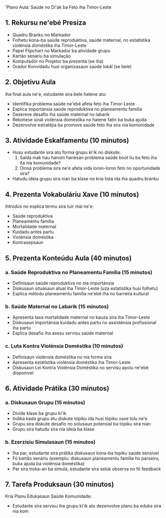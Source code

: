 'Plano Aula: Saúde no Di'ak ba Feto iha Timor-Leste

## 1. Rekursu ne'ebé Presiza

- Quadru Branku no Markador
- Folhetu kona-ba saúde reproduktiva, saúde maternal, no estatístika violénsia doméstika iha Timor-Leste
- Papel Flipchart no Markador ba atividade grupu
- Kartão senáriu ba simulação
- Komputadór no Projetor ba prezenta (se iha)
- Orador Konvidadu husi organizasaun saúde lokál (se bele)

## 2. Objetivu Aula

Iha final aula ne'e, estudante sira bele hatene atu:
- Identifika problema saúde ne'ebé afeta feto iha Timor-Leste
- Esplica importánsia saúde reproduktiva no planeamentu família
- Deskreve desafio iha saúde maternal no labarik
- Rekoñese sinál violénsia doméstika no hatene fatin ba buka ajuda
- Dezenvolve estratéjia ba promove saúde feto iha sira nia komunidade

## 3. Atividade Eskalfamentu (10 minutos)

- Husu estudante sira atu forma grupu ki'ik no diskute:
  1. Saída mak hau hanoin hanesan problema saúde boot liu ba feto iha ita nia komunidade?
  2. Oinsá problema sira ne'e afeta vida loron-loron feto no oportunidade sira?
- Hatudu ideia grupu sira nian ba klase no kria lista ida iha quadru branku

## 4. Prezenta Vokabuláriu Xave (10 minutos)

Introdús no esplica termu sira tuir mai ne'e:
- Saúde reproduktiva
- Planeamentu família
- Mortalidade maternal
- Kuidadu antes partu
- Violénsia doméstika
- Kontrasepsaun

## 5. Prezenta Konteúdu Aula (40 minutos)

### a. Saúde Reproduktiva no Planeamentu Família (15 minutos)
- Definisaun saúde reproduktiva no nia importánsia
- Diskusaun situasaun atual iha Timor-Leste (uza estatístika husi folhetu)
- Esplica métodu planeamentu família ne'ebé iha no barreira kultural

### b. Saúde Maternal no Labarik (15 minutos)
- Apresenta taxa mortalidade maternal no kauza sira iha Timor-Leste
- Diskusaun importánsia kuidadu antes partu no assisténsia profissional iha partu
- Esplica desafio iha asesu servisu saúde maternal

### c. Luta Kontra Violénsia Doméstika (10 minutos)
- Definisaun violénsia doméstika no nia forma sira
- Apresenta estatístika violénsia doméstika iha Timor-Leste
- Diskusaun Lei Kontra Violénsia Doméstika no servisu apoiu ne'ebé disponível

## 6. Atividade Prátika (30 minutos)

### a. Diskusaun Grupu (15 minutos)
- Divide klase ba grupu ki'ik
- Indika kada grupu atu diskute tópiku ida husi tópiku xave tolu ne'e
- Grupu sira diskute desafio no solusaun potensial ba tópiku sira nian
- Grupu sira hatudu sira nia ideia ba klase

### b. Ezerzísiu Simulasaun (15 minutos)
- Iha par, estudante sira prátika diskusaun kona-ba topiku saúde sensível
- Fó kartão senáriu (exemplu: diskusaun planeamentu família ho parseiru, buka ajuda ba violénsia doméstika)
- Par sira troka-an ba simula, estudante sira seluk observa no fó feedback

## 7. Tarefa Produksaun (30 minutos)

Kria Planu Edukasaun Saúde Komunidade:
- Estudante sira servisu iha grupu ki'ik atu dezenvolve planu ba eduka sira nia kom